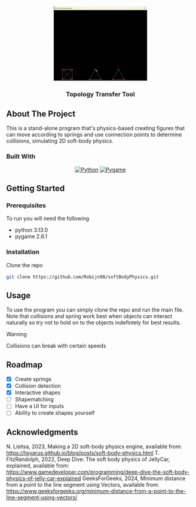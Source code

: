 <!-- PROJECT LOGO -->
<br />
<div align="center">
  <a href="https://github.com/Robijn98/softBodyPhysics/blob/main">
    <img src="images/physicsEngine.gif" alt="Logo" width="250">
  </a>
  <h3 align="center">Topology Transfer Tool</h3>
  
</div>

<!-- ABOUT THE PROJECT -->
## About The Project

This is a stand-alone program that's physics-based creating figures that can move according to springs 
and use connection points to determine collisions, simulating 2D soft-body physics. 

### Built With
<div align="center">
  
[![Python](https://img.shields.io/badge/Python-3776AB.svg?&logo=python&logoColor=white)](#)
[![Pygame](https://img.shields.io/badge/Pygame-1e1e1e.svg?&logo=pygame&logoColor=white)](#)


</div>

<!-- GETTING STARTED -->
## Getting Started
### Prerequisites

To run you will need the following 
- python 3.13.0
- pygame 2.6.1

### Installation
Clone the repo
   ```sh
   git clone https://github.com/Robijn98/softBodyPhysics.git
   ```
<!-- USAGE EXAMPLES -->
## Usage

To use the program you can simply clone the repo and run the main file. 
Note that collisions and spring work best when objects can interact naturally so try not 
to hold on to the objects indefintely for best results. 

> [!WARNING]  
> Collisions can break with certain speeds

<!-- ROADMAP -->
## Roadmap 
- [x] Create springs
- [x] Collision detection
- [x] Interactive shapes 
- [ ] Shapematching
- [ ] Have a UI for inputs
- [ ] Ability to create shapes yourself

<!-- ACKNOWLEDGMENTS -->
## Acknowledgments
N. Lisitsa, 2023, Making a 2D soft-body physics engine, available from: https://lisyarus.github.io/blog/posts/soft-body-physics.html
T. FitzRandolph, 2022, Deep Dive: The soft body physics of JellyCar, explained, available from: https://www.gamedeveloper.com/programming/deep-dive-the-soft-body-physics-of-jelly-car-explained
GeeksForGeeks, 2024, Minimum distance from a point to the line segment using Vectors, available from: https://www.geeksforgeeks.org/minimum-distance-from-a-point-to-the-line-segment-using-vectors/




